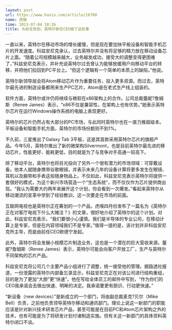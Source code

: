 ```yaml
---
layout: post
url: https://www.huxiu.com/article/16780
name: 虎嗅
time: 2013-07-04 10:26
title: 与前任告别，英特尔新任CEO做了这些事
---
```

一直以来，英特尔在移动市场的增长缓慢，但是现在要加快平板设备和智能手机芯片的开发速度。科兹安尼克承认，过去英特尔并没有将足够的精力放在移动设备芯片上面。“随着公司规模越来越大，业务越发成功，接受大的调整变得更困难了，”科兹安尼克表示，并补充说英特尔过去曾认为能够放缓用户向移动平台的转移，并把他们拉回到PC平台上。“但这个逻辑有一个简单的本质上的缺陷，”他说。

英特尔新领导层会将Atom移动芯片作为重要任务，投入更多资源。而过去，英特尔最先进的制造设备都用来生产PC芯片，Atom是在老式生产线上组装的。

软件方面，英特尔或许仍将继续与微软在x86架构上的合作。公司总裁蕾妮?詹姆斯（Renee James）表示，“x86不仅是兼容性，在架构上也有优势。”她表示英特尔芯片在运行Windows操作系统的电脑上表现更好。

英特尔的芯片仍然占有大部分的PC市场，与此同时英特尔也在一直力推超级本。平板设备和智能手机方面，英特尔的市场份额则不到1%。

不久前，三星推出了Galaxy Tab 3平板，这是其首款采用英特尔芯片的旗舰产品。今年5月，英特尔推出了新的微架构Silvermont，也是目前英特尔最先进的移动芯片，性能更好、能耗更低，目的就是为了与竞争对手高通一较高下。

除了移动平台，英特尔也将目光投向了另外一个很有潜力的市场领域：可穿戴设备。他本人就随身携带谷歌眼镜，并表示未来几年的设备计算将更多发生在眼镜、耳机以及腕带和手表这些随身物品上。不仅如此，科兹安尼克表示英特尔将提供一套很好的模式，为这个新兴市场营造一个“生态系统”，而不仅仅作为芯片提供商出现。“我认为需要大约两年来展开这个计划，你会看到一次爆发。”看起来英特尔从移动潮流的变革中学到了经验教训，这一次要走在市场的前面。

互联网电视也是英特尔正在筹划的一个产品，虎嗅四月份发布了一篇名为《英特尔正在对客厅电视下什么大赌注？》的文章，很好地介绍了英特尔的这个计划。对此，科兹安尼克表示，“我们要很小心谨慎。我们是半导体的专业公司，在移动计算上是专家，但是在内容领域我们不是专家。”值得一提的是，该计划并非科兹安尼克所主导，而是由前任CEO欧德宁发起。

此外，英特尔将会发展小规模芯片制造业务，这也是一个潜在的巨大营收来源。蕾妮?詹姆斯（Renee James）表示，英特尔可能会向客户开放工厂，生产与英特尔不同架构的芯片产品。

科兹安尼克将公司几个主要产品小组进行了调整，统一接受他的管理。据路透社报道，一份泄露的英特尔内部备忘录显示，科兹安尼克正在对该公司进行结构重组，目的是为了更加“大胆”更“快速”。他在写给全体员工的邮件中写到，“作为你们的CEO我承诺会去做出快速、明晰的决定。我承诺要更有胆识、行动更快速。”

“新设备（new devices）”是新成立的一个部门，将由副总裁麦克?贝尔（Mike Bell）负责，之前他负责领导英特尔移动和通讯部门。理论上说这一新部门的职能应该是针对新兴技术研发芯片产品，甚至可能是在目前PC和Atom芯片架构之外的技术，也有可能是为了将研发计划付诸制造实施。但有关这一新部门的具体资料英特尔闭口不谈。

